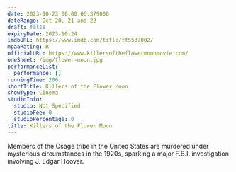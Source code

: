 ```yaml
---
date: 2023-10-23 00:00:06.379000
dateRange: Oct 20, 21 and 22
draft: false
expiryDate: 2023-10-24
imdbURL: https://www.imdb.com/title/tt5537002/
mpaaRating: R
officialURL: https://www.killersoftheflowermoonmovie.com/
oneSheet: /img/flower-moon.jpg
performanceList:
  performance: []
runningTime: 206
shortTitle: Killers of the Flower Moon
showType: Cinema
studioInfo:
  studio: Not Specified
  studioFee: 0
  studioPercentage: 0
title: Killers of the Flower Moon
---
```


Members of the Osage tribe in the United States are murdered under mysterious circumstances in the 1920s, sparking a major F.B.I. investigation involving J. Edgar Hoover.
